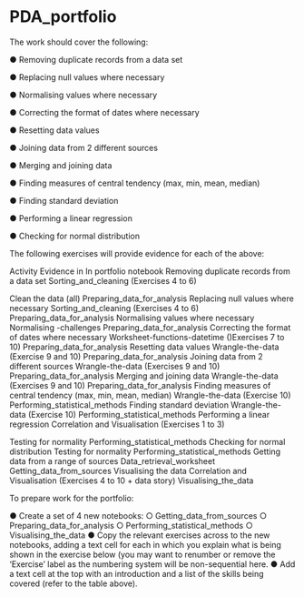# PDA_portfolio
The work should cover the following:

●	Removing duplicate records from a data set

●	Replacing null values where necessary

●	Normalising values where necessary

●	Correcting the format of dates where necessary

●	Resetting data values

●	Joining data from 2 different sources

●	Merging and joining data

●	Finding measures of central tendency (max, min, mean, median)

●	Finding standard deviation

●	Performing a linear regression

●	Checking for normal distribution

The following exercises will provide evidence for each of the above:

Activity	Evidence in	In portfolio notebook
Removing duplicate records from a data set	Sorting_and_cleaning (Exercises 4 to 6)

Clean the data (all)	Preparing_data_for_analysis
Replacing null values where necessary	Sorting_and_cleaning (Exercises 4 to 6)	Preparing_data_for_analysis
Normalising values where necessary	Normalising -challenges	Preparing_data_for_analysis
Correcting the format of dates where necessary	Worksheet-functions-datetime ()Exercises 7 to 10)	Preparing_data_for_analysis
Resetting data values	Wrangle-the-data (Exercise 9 and  10)	Preparing_data_for_analysis
Joining data from 2 different sources	Wrangle-the-data (Exercises 9 and 10)	Preparing_data_for_analysis
Merging and joining data	Wrangle-the-data (Exercises 9 and 10)	Preparing_data_for_analysis
Finding measures of central tendency (max, min, mean, median)	Wrangle-the-data (Exercise 10)	Performing_statistical_methods
Finding standard deviation	Wrangle-the-data (Exercise 10)	Performing_statistical_methods
Performing a linear regression	Correlation and Visualisation (Exercises 1 to 3)

Testing for normality
Performing_statistical_methods
Checking for normal distribution	Testing for normality
Performing_statistical_methods
Getting data from a range of sources	Data_retrieval_worksheet	Getting_data_from_sources
Visualising the data	Correlation and Visualisation (Exercises 4 to 10 + data story)	Visualising_the_data


To prepare work for the portfolio:

●	Create a set of 4 new notebooks:
○	Getting_data_from_sources
○	Preparing_data_for_analysis
○	Performing_statistical_methods
○	Visualising_the_data
●	Copy the relevant exercises across to the new notebooks, adding a text cell for each in which you explain what is being shown in the exercise below (you may want to renumber or remove the ‘Exercise’ label as the numbering system will be non-sequential here.
●	Add a text cell at the top with an introduction and a list of the skills being covered (refer to the table above).

